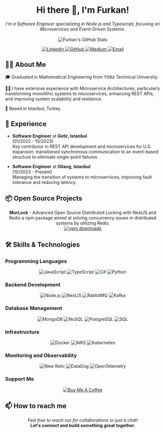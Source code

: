 <h1 align="center">Hi there 👋, I'm Furkan!</h1>

<p align="center">
  <i>I'm a Software Engineer specializing in Node.js and Typescript, focusing on Microservices and Event-Driven Systems.</i>
  <br><br>
  <img src="https://github-readme-stats.vercel.app/api?username=felanios&show_icons=true&theme=dark" alt="Furkan's GitHub Stats"/>
</p>

<p align="center">
  <a href="https://www.linkedin.com/in/eyupfurkanozmen/">
    <img src="https://img.shields.io/badge/linkedin-%230077B5.svg?&style=for-the-badge&logo=linkedin&logoColor=white" alt="LinkedIn"/>
  </a>
  <a href="https://github.com/felanios">
    <img src="https://img.shields.io/badge/GitHub-100000?style=for-the-badge&logo=github&logoColor=white" alt="GitHub"/>
  </a>
  <a href="https://ozmeneyupfurkan.medium.com/">
    <img src="https://img.shields.io/badge/Medium-black?style=for-the-badge&logo=medium&logoColor=white" alt="Medium"/>
  </a>
  <a href="mailto:ozmen.eyupfurkan@gmail.com">
    <img src="https://img.shields.io/badge/Email-D14836?style=for-the-badge&logo=gmail&logoColor=white" alt="Email"/>
  </a>
</p>

## 👨‍💻 About Me
🎓 Graduated in Mathematical Engineering from Yildiz Technical University.

👨‍💻 I have extensive experience with Microservice Architectures, particularly transforming monolithic systems to microservices, enhancing REST APIs, and improving system scalability and resilience.  
  
📍 Based in Istanbul, Turkey.

## 💼 Experience
- **Software Engineer** at **Getir, Istanbul**  
  (01/2022 - 10/2023)  
  Key contributor in REST API development and microservices for U.S. expansion; transitioned synchronous communication to an event-based structure to eliminate single-point failures.

- **Software Engineer** at **Ollang, Istanbul**  
  (10/2023 - Present)  
  Managing the transition of systems to microservices, improving fault tolerance and reducing latency.

## 📦 Open Source Projects
<p align="center">
  <b>MurLock</b> - Advanced Open Source Distributed Locking with NestJS and Redis  
  a npm package aimed at solving concurrency issues in distributed systems by utilizing Redis.
  <br>
  <a href="https://www.npmjs.com/package/murlock">
    <img src="https://img.shields.io/npm/dw/murlock?style=for-the-badge" alt="npm downloads"/>
  </a>
</p>

## 🛠 Skills & Technologies

### Programming Languages
<p align="center">
  <img src="https://img.shields.io/badge/JavaScript-F7DF1E?style=for-the-badge&logo=javascript&logoColor=black" alt="JavaScript"/>
  <img src="https://img.shields.io/badge/TypeScript-3178C6?style=for-the-badge&logo=typescript&logoColor=white" alt="TypeScript"/>
  <img src="https://img.shields.io/badge/C%23-239120?style=for-the-badge&logo=c-sharp&logoColor=white" alt="C#"/>
  <img src="https://img.shields.io/badge/Python-3776AB?style=for-the-badge&logo=python&logoColor=white" alt="Python"/>
</p>

### Backend Development
<p align="center">
  <img src="https://img.shields.io/badge/Node.js-339933?style=for-the-badge&logo=nodedotjs&logoColor=white" alt="Node.js"/>
  <img src="https://img.shields.io/badge/NestJS-e0234e?style=for-the-badge&logo=nestjs&logoColor=white" alt="NestJS"/>
  <img src="https://img.shields.io/badge/RabbitMQ-FF6600?style=for-the-badge&logo=rabbitmq&logoColor=white" alt="RabbitMQ"/>
  <img src="https://img.shields.io/badge/Kafka-231F20?style=for-the-badge&logo=apache-kafka&logoColor=white" alt="Kafka"/>
</p>

### Database Management
<p align="center">
  <img src="https://img.shields.io/badge/MongoDB-47A248?style=for-the-badge&logo=mongodb&logoColor=white" alt="MongoDB"/>
    <img src="https://img.shields.io/badge/NoSQL-000000?style=for-the-badge&logo=mongodb&logoColor=green" alt="NoSQL"/>
  <img src="https://img.shields.io/badge/PostgreSQL-336791?style=for-the-badge&logo=postgresql&logoColor=white" alt="PostgreSQL"/>
  <img src="https://img.shields.io/badge/SQL-336791?style=for-the-badge&logo=postgresql&logoColor=white" alt="SQL"/>
</p>

### Infrastructure
<p align="center">
  <img src="https://img.shields.io/badge/Docker-2496ED?style=for-the-badge&logo=docker&logoColor=white" alt="Docker"/>
  <img src="https://img.shields.io/badge/AWS-232F3E?style=for-the-badge&logo=amazon-aws&logoColor=white" alt="AWS"/>
  <img src="https://img.shields.io/badge/Kubernetes-326CE5?style=for-the-badge&logo=kubernetes&logoColor=white" alt="Kubernetes"/>
</p>

### Monitoring and Observability
<p align="center">
  <img src="https://img.shields.io/badge/New%20Relic-008C99?style=for-the-badge&logo=new-relic&logoColor=white" alt="New Relic"/>
  <img src="https://img.shields.io/badge/DataDog-632CA6?style=for-the-badge&logo=datadog&logoColor=white" alt="DataDog"/>
  <img src="https://img.shields.io/badge/OpenTelemetry-9944EE?style=for-the-badge&logo=opentelemetry&logoColor=white" alt="OpenTelemetry"/>
</p>

### Support Me
<p align="center">
<a href="https://buymeacoffee.com/ozmeneyupfs" target="_blank"><img src="https://www.buymeacoffee.com/assets/img/custom_images/orange_img.png" alt="Buy Me A Coffee"></a>
</p>

## 📫 How to reach me
<p align="center">
  <i>Feel free to reach out for collaborations or just a chat!</i>
  <br>
  <b>Let's connect and build something great together.</b>
</p>
